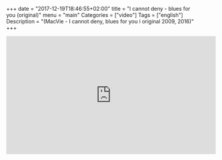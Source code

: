 +++
date = "2017-12-19T18:46:55+02:00"
title = "I cannot deny - blues for you (original)"
menu = "main"
Categories = ["video"]
Tags = ["english"]
Description = "(MacVie - I cannot deny, blues for you ǀ original 2009, 2016)"
+++


<iframe width="560" height="315" src="https://www.youtube.com/embed/Jeo1ene41Bk?rel=0" frameborder="0" gesture="media" allow="encrypted-media" allowfullscreen></iframe>
